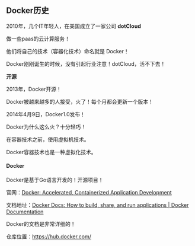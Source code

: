 ## Docker历史

2010年，几个IT年轻人，在美国成立了一家公司 **dotCloud**

做一些paas的云计算服务！

他们将自己的技术（容器化技术）命名就是 Docker！

Docker刚刚诞生的时候，没有引起行业注意！dotCloud，活不下去！

**开源**

2013年，Docker开源！

Docker被越来越多的人接受，火了！每个月都会更新一个版本！

2014年4月9日，Docker1.0发布！

Docker为什么这么火？十分轻巧！

在容器技术之前，使用虚拟机技术。

Docker容器技术也是一种虚拟化技术。



#### Docker

Docker是基于Go语言开发的！开源项目！

官网：[Docker: Accelerated, Containerized Application Development](https://www.docker.com/)

文档地址：[Docker Docs: How to build, share, and run applications | Docker Documentation](https://docs.docker.com/)

Docker的文档是非常详细的！

仓库位置：https://hub.docker.com/     <!--类似git pull/push等-->